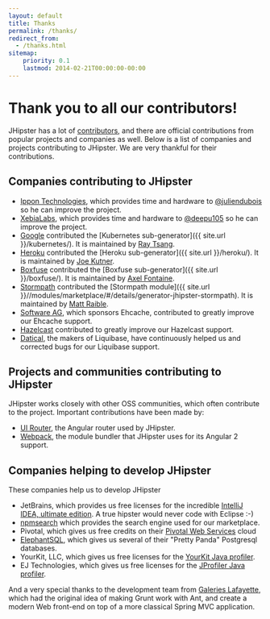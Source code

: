 ```yaml
---
layout: default
title: Thanks
permalink: /thanks/
redirect_from:
  - /thanks.html
sitemap:
    priority: 0.1
    lastmod: 2014-02-21T00:00:00-00:00
---
```

# <i class="fa fa-gift"></i> Thank you to all our contributors!

JHipster has a lot of [contributors](https://github.com/jhipster/generator-jhipster/graphs/contributors), and there are official contributions from popular projects and companies as well. Below is a list of companies and projects contributing to JHipster. We are very thankful for their contributions.

## Companies contributing to JHipster

*   [Ippon Technologies](http://www.ippon.fr/), which provides time and hardware to [@juliendubois](https://twitter.com/juliendubois) so he can improve the project.
*   [XebiaLabs](https://xebialabs.com/), which provides time and hardware to [@deepu105](https://twitter.com/deepu105) so he can improve the project.
*   [Google](https://google.com) contributed the [Kubernetes sub-generator]({{ site.url }}/kubernetes/). It is maintained by [Ray Tsang](https://twitter.com/saturnism).
*   [Heroku](https://www.heroku.com/) contributed the [Heroku sub-generator]({{ site.url }}/heroku/). It is maintained by [Joe Kutner](https://twitter.com/codefinger).
*   [Boxfuse](https://boxfuse.com/) contributed the [Boxfuse sub-generator]({{ site.url }}/boxfuse/). It is maintained by [Axel Fontaine](https://twitter.com/axelfontaine).
*   [Stormpath](https://stormpath.com/) contributed the [Stormpath module]({{ site.url }}//modules/marketplace/#/details/generator-jhipster-stormpath). It is maintained by [Matt Raible](https://twitter.com/mraible).
*   [Software AG](http://www.softwareag.com/), which sponsors Ehcache, contributed to greatly improve our Ehcache support.
*   [Hazelcast](https://hazelcast.com/) contributed to greatly improve our Hazelcast support.
*   [Datical](http://www.datical.com/), the makers of Liquibase, have continuously helped us and corrected bugs for our Liquibase support.

## Projects and communities contributing to JHipster

JHipster works closely with other OSS communities, which often contribute to the project. Important contributions have been made by:

*   [UI Router](https://ui-router.github.io/), the Angular router used by JHipster.
*   [Webpack](https://webpack.github.io/), the module bundler that JHipster uses for its Angular 2 support.

## Companies helping to develop JHipster

These companies help us to develop JHipster

*   JetBrains, which provides us free licenses for the incredible [IntelliJ IDEA, ultimate edition](http://www.jetbrains.com/idea). A true hipster would never code with Eclipse :-)
*   [npmsearch](http://npmsearch.com/) which provides the search engine used for our marketplace.
*   Pivotal, which gives us free credits on their [Pivotal Web Services](http://run.pivotal.io/) cloud
*   [ElephantSQL](http://www.elephantsql.com/), which gives us several of their "Pretty Panda" Postgresql databases.
*   YourKit, LLC, which gives us free licenses for the [YourKit Java profiler](http://www.yourkit.com/java/profiler/index.jsp).
*   EJ Technologies, which gives us free licenses for the [JProfiler Java profiler](http://www.ej-technologies.com/products/jprofiler/overview.html).

And a very special thanks to the development team from [Galeries Lafayette](http://www.galerieslafayette.com/), which had the original idea of making Grunt work with Ant, and create a modern Web front-end on top of a more classical Spring MVC application.
